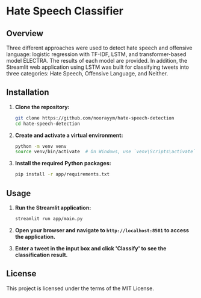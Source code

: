 # Hate Speech Classifier

## Overview

Three different approaches were used to detect hate speech and offensive language: logistic regression with TF-IDF, LSTM, and transformer-based model ELECTRA. The results of each model are provided. In addition, the Streamlit web application using LSTM was built for classifying tweets into three categories: Hate Speech, Offensive Language, and Neither.

## Installation

1. **Clone the repository:**

    ```bash
    git clone https://github.com/noorayym/hate-speech-detection
    cd hate-speech-detection
    ```

2. **Create and activate a virtual environment:**

    ```bash
    python -m venv venv
    source venv/bin/activate  # On Windows, use `venv\Scripts\activate`
    ```

3. **Install the required Python packages:**

    ```bash
    pip install -r app/requirements.txt
    ```

## Usage

1. **Run the Streamlit application:**

    ```bash
    streamlit run app/main.py
    ```

2. **Open your browser and navigate to `http://localhost:8501` to access the application.**

3. **Enter a tweet in the input box and click 'Classify' to see the classification result.**

## License

This project is licensed under the terms of the MIT License.
